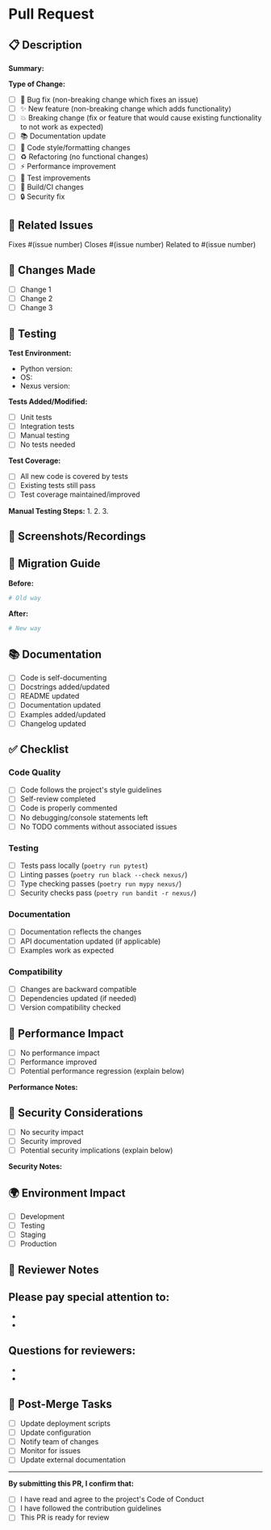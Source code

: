 # Pull Request

## 📋 Description

<!-- Provide a clear and concise description of what this PR does -->

**Summary:**


**Type of Change:**
- [ ] 🐛 Bug fix (non-breaking change which fixes an issue)
- [ ] ✨ New feature (non-breaking change which adds functionality)
- [ ] 💥 Breaking change (fix or feature that would cause existing functionality to not work as expected)
- [ ] 📚 Documentation update
- [ ] 🎨 Code style/formatting changes
- [ ] ♻️ Refactoring (no functional changes)
- [ ] ⚡ Performance improvement
- [ ] 🧪 Test improvements
- [ ] 🔧 Build/CI changes
- [ ] 🔒 Security fix

## 🔗 Related Issues

<!-- Link to any related issues -->
Fixes #(issue number)
Closes #(issue number)
Related to #(issue number)

## 🚀 Changes Made

<!-- List the specific changes made in this PR -->

- [ ] Change 1
- [ ] Change 2
- [ ] Change 3

## 🧪 Testing

<!-- Describe how you tested your changes -->

**Test Environment:**
- Python version: 
- OS: 
- Nexus version: 

**Tests Added/Modified:**
- [ ] Unit tests
- [ ] Integration tests
- [ ] Manual testing
- [ ] No tests needed

**Test Coverage:**
- [ ] All new code is covered by tests
- [ ] Existing tests still pass
- [ ] Test coverage maintained/improved

**Manual Testing Steps:**
1. 
2. 
3. 

## 📸 Screenshots/Recordings

<!-- If applicable, add screenshots or recordings to help explain your changes -->

## 🔄 Migration Guide

<!-- If this is a breaking change, provide migration instructions -->

**Before:**
```python
# Old way
```

**After:**
```python
# New way
```

## 📚 Documentation

<!-- Check all that apply -->

- [ ] Code is self-documenting
- [ ] Docstrings added/updated
- [ ] README updated
- [ ] Documentation updated
- [ ] Examples added/updated
- [ ] Changelog updated

## ✅ Checklist

### Code Quality
- [ ] Code follows the project's style guidelines
- [ ] Self-review completed
- [ ] Code is properly commented
- [ ] No debugging/console statements left
- [ ] No TODO comments without associated issues

### Testing
- [ ] Tests pass locally (`poetry run pytest`)
- [ ] Linting passes (`poetry run black --check nexus/`)
- [ ] Type checking passes (`poetry run mypy nexus/`)
- [ ] Security checks pass (`poetry run bandit -r nexus/`)

### Documentation
- [ ] Documentation reflects the changes
- [ ] API documentation updated (if applicable)
- [ ] Examples work as expected

### Compatibility
- [ ] Changes are backward compatible
- [ ] Dependencies updated (if needed)
- [ ] Version compatibility checked

## 🎯 Performance Impact

<!-- Describe any performance implications -->

- [ ] No performance impact
- [ ] Performance improved
- [ ] Potential performance regression (explain below)

**Performance Notes:**


## 🔐 Security Considerations

<!-- Describe any security implications -->

- [ ] No security impact
- [ ] Security improved
- [ ] Potential security implications (explain below)

**Security Notes:**


## 🌍 Environment Impact

<!-- Check environments where this change applies -->

- [ ] Development
- [ ] Testing
- [ ] Staging
- [ ] Production

## 👥 Reviewer Notes

<!-- Any specific areas you'd like reviewers to focus on -->

**Please pay special attention to:**
- 
- 
- 

**Questions for reviewers:**
- 
- 
- 

## 🚀 Post-Merge Tasks

<!-- Tasks to complete after merging -->

- [ ] Update deployment scripts
- [ ] Update configuration
- [ ] Notify team of changes
- [ ] Monitor for issues
- [ ] Update external documentation

---

**By submitting this PR, I confirm that:**
- [ ] I have read and agree to the project's Code of Conduct
- [ ] I have followed the contribution guidelines
- [ ] This PR is ready for review
